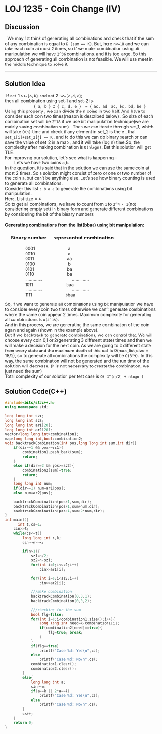 # **LOJ 1235 - Coin Change (IV)**

## **Discussion**
&nbsp; We may 1st think of generating all combinations and check that if the sum of any combination is equal to `K (sum == K)`. But, here `n<=18` and we can take each coin at most 2 times, 
so if we make combination using bit manipulation we will have `2^36` combinations, and it is too large. So this approach of generating all combination is not feasible. We will use
meet in the middle technique to solve it.
***
## **Solution Idea**
&nbsp;If set-1  `S1={a,b}` and set-2  `S2={c,d,e}`;<br/>
then all combination using set-1 and set-2 is- </br>
&nbsp; &nbsp; &nbsp; &nbsp;  &nbsp; &nbsp; &nbsp; &nbsp; &nbsp; &nbsp;  &nbsp; &nbsp;           `{ a, b } X { c, d, e }  = { ac, ad, ac, bc, bd, be }`<br/>
Using this property , we can divide the n coins in two half. And have to consider each coin two times(reason is described below) . So size of each combination set will be `2^18` if we use bit manipulation technique(we are mainly saving combination sum) . Then we can iterate through set_1, which will take `O(n)` time and check if any element in set_2 is there , that `set_1[i]+set_2[j] == K` , and to do this we can do binary search or can save the value of set_2 in a map , and it will take (log n) time.So, the complexity after making combination is `O(nlogn)`. But this solution will get TLE.<br/>
For improving our solution, let's see what is happening -<br/>
&nbsp; &nbsp; &nbsp; &nbsp; Lets we have two coins `a`,`b`.<br/>
In the question, it is said that in the solution we can use the same coin at most 2 times. So a solution might consist of zero or one or two number of the coin `a`, but can’t
be anything else. Let’s see how binary counting is used to generate all combinations.<br/>
Consider this list `b b a a`  to generate the combinations using bit manipulation.<br/>
Here, List size = 4<br/>
So to get all combinations, we have to count from `1` to `2^4 - 1`(not considering empty set) in binary form and generate different combinations by considering the bit of the binary numbers.<br/>
#### Generating combinations from the list(bbaa) using bit manipulation: 
### &nbsp;&nbsp;&nbsp;&nbsp;  Binary number         &nbsp;&nbsp;&nbsp;&nbsp;  represented combination

&nbsp;&nbsp;&nbsp;&nbsp;&nbsp;&nbsp;&nbsp;&nbsp;&nbsp;&nbsp;&nbsp;&nbsp;&nbsp;&nbsp;&nbsp;&nbsp;  0001          &nbsp;&nbsp;&nbsp;&nbsp;&nbsp;&nbsp;&nbsp;&nbsp;&nbsp;&nbsp;&nbsp;&nbsp;&nbsp;&nbsp;&nbsp;&nbsp;&nbsp;&nbsp;&nbsp;&nbsp;&nbsp;&nbsp;&nbsp;&nbsp;&nbsp;&nbsp;  a<br/>
&nbsp;&nbsp;&nbsp;&nbsp;&nbsp;&nbsp;&nbsp;&nbsp;&nbsp;&nbsp;&nbsp;&nbsp;&nbsp;&nbsp;&nbsp;&nbsp;  0010           &nbsp;&nbsp;&nbsp;&nbsp;&nbsp;&nbsp;&nbsp;&nbsp;&nbsp;&nbsp;&nbsp;&nbsp;&nbsp;&nbsp;&nbsp;&nbsp;&nbsp;&nbsp;&nbsp;&nbsp;&nbsp;&nbsp;&nbsp;&nbsp;&nbsp;&nbsp;  a<br/>
&nbsp;&nbsp;&nbsp;&nbsp;&nbsp;&nbsp;&nbsp;&nbsp;&nbsp;&nbsp;&nbsp;&nbsp;&nbsp;&nbsp;&nbsp;&nbsp;  0011           &nbsp;&nbsp;&nbsp;&nbsp;&nbsp;&nbsp;&nbsp;&nbsp;&nbsp;&nbsp;&nbsp;&nbsp;&nbsp;&nbsp;&nbsp;&nbsp;&nbsp;&nbsp;&nbsp;&nbsp;&nbsp;&nbsp;&nbsp;&nbsp;&nbsp;&nbsp;  aa<br/>
&nbsp;&nbsp;&nbsp;&nbsp;&nbsp;&nbsp;&nbsp;&nbsp;&nbsp;&nbsp;&nbsp;&nbsp;&nbsp;&nbsp;&nbsp;&nbsp;  0100           &nbsp;&nbsp;&nbsp;&nbsp;&nbsp;&nbsp;&nbsp;&nbsp;&nbsp;&nbsp;&nbsp;&nbsp;&nbsp;&nbsp;&nbsp;&nbsp;&nbsp;&nbsp;&nbsp;&nbsp;&nbsp;&nbsp;&nbsp;&nbsp;&nbsp;&nbsp;  b<br/>
&nbsp;&nbsp;&nbsp;&nbsp;&nbsp;&nbsp;&nbsp;&nbsp;&nbsp;&nbsp;&nbsp;&nbsp;&nbsp;&nbsp;&nbsp;&nbsp;  0101           &nbsp;&nbsp;&nbsp;&nbsp;&nbsp;&nbsp;&nbsp;&nbsp;&nbsp;&nbsp;&nbsp;&nbsp;&nbsp;&nbsp;&nbsp;&nbsp;&nbsp;&nbsp;&nbsp;&nbsp;&nbsp;&nbsp;&nbsp;&nbsp;&nbsp;&nbsp;  ba<br/>
&nbsp;&nbsp;&nbsp;&nbsp;&nbsp;&nbsp;&nbsp;&nbsp;&nbsp;&nbsp;&nbsp;&nbsp;&nbsp;&nbsp;&nbsp;&nbsp;  0110           &nbsp;&nbsp;&nbsp;&nbsp;&nbsp;&nbsp;&nbsp;&nbsp;&nbsp;&nbsp;&nbsp;&nbsp;&nbsp;&nbsp;&nbsp;&nbsp;&nbsp;&nbsp;&nbsp;&nbsp;&nbsp;&nbsp;&nbsp;&nbsp;&nbsp;&nbsp;  ba<br/>
&nbsp;&nbsp;&nbsp;&nbsp;&nbsp;&nbsp;&nbsp;&nbsp;&nbsp;&nbsp;&nbsp;&nbsp;&nbsp;&nbsp;&nbsp;&nbsp;  ..............           &nbsp;&nbsp;&nbsp;&nbsp;&nbsp;&nbsp;&nbsp;&nbsp;&nbsp;&nbsp;&nbsp;&nbsp;&nbsp;&nbsp;&nbsp;&nbsp;&nbsp;&nbsp;&nbsp;&nbsp;&nbsp;&nbsp;&nbsp;  ..............<br/>
&nbsp;&nbsp;&nbsp;&nbsp;&nbsp;&nbsp;&nbsp;&nbsp;&nbsp;&nbsp;&nbsp;&nbsp;&nbsp;&nbsp;&nbsp;&nbsp;  1011            &nbsp;&nbsp;&nbsp;&nbsp;&nbsp;&nbsp;&nbsp;&nbsp;&nbsp;&nbsp;&nbsp;&nbsp;&nbsp;&nbsp;&nbsp;&nbsp;&nbsp;&nbsp;&nbsp;&nbsp;&nbsp;&nbsp;&nbsp;&nbsp;&nbsp;&nbsp;  baa<br/>
&nbsp;&nbsp;&nbsp;&nbsp;&nbsp;&nbsp;&nbsp;&nbsp;&nbsp;&nbsp;&nbsp;&nbsp;&nbsp;&nbsp;&nbsp;&nbsp;  ..............           &nbsp;&nbsp;&nbsp;&nbsp;&nbsp;&nbsp;&nbsp;&nbsp;&nbsp;&nbsp;&nbsp;&nbsp;&nbsp;&nbsp;&nbsp;&nbsp;&nbsp;&nbsp;&nbsp;&nbsp;&nbsp;&nbsp;&nbsp;  ..............<br/>
&nbsp;&nbsp;&nbsp;&nbsp;&nbsp;&nbsp;&nbsp;&nbsp;&nbsp;&nbsp;&nbsp;&nbsp;&nbsp;&nbsp;&nbsp;&nbsp;  1111            &nbsp;&nbsp;&nbsp;&nbsp;&nbsp;&nbsp;&nbsp;&nbsp;&nbsp;&nbsp;&nbsp;&nbsp;&nbsp;&nbsp;&nbsp;&nbsp;&nbsp;&nbsp;&nbsp;&nbsp;&nbsp;&nbsp;&nbsp;&nbsp;&nbsp;&nbsp;  bbaa<br/>

So, if we want to generate all combinations using bit manipulation we have to consider every coin two times otherwise we can’t generate combinations where the same coin appear
2 times. Maximum complexity for generating all combinations is `O(2^18)`.<br/>
And in this process, we are generating the same combination of the coin again and again (shown in the example above).<br/>
But if we backtrack to generate combinations, we can control that. We will choose every coin 0,1 or 2(generating 3 different state) times and then we will make a decision for the next coin. As we are going 
to 3 different state from every state and the maximum depth of this call is 9(max_list_size = 18/2), so to generate all combinations the complexity will be `O(3^9)`. In this way, the same combination will not be
generated and the run time of the solution will decrease. (it is not necessary to create the combination, we just need the sum) <br/>
Total complexity of our solution per test case is `O( 3^(n/2) + nlogn )`


## **Solution Code(C++)**
```C++
#include<bits/stdc++.h>
using namespace std;
 
long long int sz1;
long long int sz2;
long long int ar1[20];
long long int ar2[20];
vector<long long int>combination1;
map<long long int,bool>combination2;
void backtrackCombination(int pos,long long int sum,int dir){
    if(dir==1 && pos>=sz1){
        combination1.push_back(sum);
        return;
    }
    else if(dir==2 && pos>=sz2){
        combination2[sum]=true;
        return;
    }
    long long int num;
    if(dir==1) num=ar1[pos];
    else num=ar2[pos];
 
    backtrackCombination(pos+1,sum,dir);
    backtrackCombination(pos+1,sum+num,dir);
    backtrackCombination(pos+1,sum+2*num,dir);
}
int main(){
 	  int t,cs=1;
    cin>>t;
    while(cs<=t){
        long long int n,k;
        cin>>n>>k;
 
        if(n>1){
            sz1=n/2;
            sz2=n-sz1;
            for(int i=0;i<sz1;i++)
                cin>>ar1[i];
 
            for(int i=0;i<sz2;i++)
                cin>>ar2[i];
 
            ///make combination
            backtrackCombination(0,0,1);
            backtrackCombination(0,0,2);
 
            ///checking for the sum
            bool flg=false;
            for(int i=0;i<combination1.size();i++){
                long long int need=k-combination1[i];
                if(combination2[need]==true){
                    flg=true; break;
                }
            }
            if(flg==true)
                printf("Case %d: Yes\n",cs);
            else
                printf("Case %d: No\n",cs);
            combination1.clear();
            combination2.clear();
        }
        else{
            long long int a;
            cin>>a;
            if(a==k || 2*a==k)
                printf("Case %d: Yes\n",cs);
            else
                printf("Case %d: No\n",cs);
        }
        cs++;
    }
    return 0;
}
```

